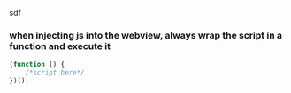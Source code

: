 sdf

### when injecting js into the webview, always wrap the script in a function and execute it

```javascript
(function () {
	/*script here*/
})();
```
